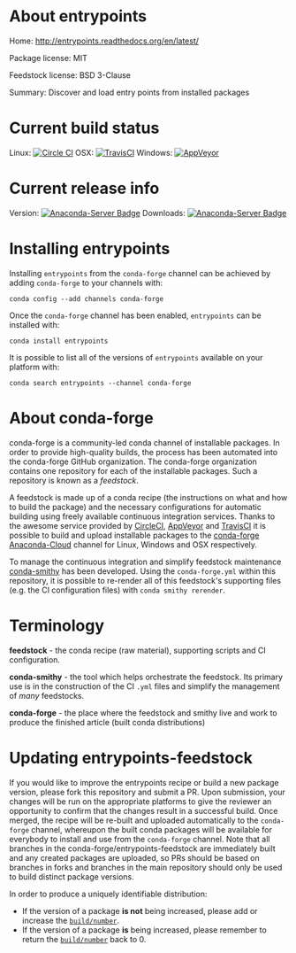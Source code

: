 About entrypoints
=================

Home: http://entrypoints.readthedocs.org/en/latest/

Package license: MIT

Feedstock license: BSD 3-Clause

Summary: Discover and load entry points from installed packages



Current build status
====================

Linux: [![Circle CI](https://circleci.com/gh/conda-forge/entrypoints-feedstock.svg?style=shield)](https://circleci.com/gh/conda-forge/entrypoints-feedstock)
OSX: [![TravisCI](https://travis-ci.org/conda-forge/entrypoints-feedstock.svg?branch=master)](https://travis-ci.org/conda-forge/entrypoints-feedstock)
Windows: [![AppVeyor](https://ci.appveyor.com/api/projects/status/github/conda-forge/entrypoints-feedstock?svg=True)](https://ci.appveyor.com/project/conda-forge/entrypoints-feedstock/branch/master)

Current release info
====================
Version: [![Anaconda-Server Badge](https://anaconda.org/conda-forge/entrypoints/badges/version.svg)](https://anaconda.org/conda-forge/entrypoints)
Downloads: [![Anaconda-Server Badge](https://anaconda.org/conda-forge/entrypoints/badges/downloads.svg)](https://anaconda.org/conda-forge/entrypoints)

Installing entrypoints
======================

Installing `entrypoints` from the `conda-forge` channel can be achieved by adding `conda-forge` to your channels with:

```
conda config --add channels conda-forge
```

Once the `conda-forge` channel has been enabled, `entrypoints` can be installed with:

```
conda install entrypoints
```

It is possible to list all of the versions of `entrypoints` available on your platform with:

```
conda search entrypoints --channel conda-forge
```


About conda-forge
=================

conda-forge is a community-led conda channel of installable packages.
In order to provide high-quality builds, the process has been automated into the
conda-forge GitHub organization. The conda-forge organization contains one repository
for each of the installable packages. Such a repository is known as a *feedstock*.

A feedstock is made up of a conda recipe (the instructions on what and how to build
the package) and the necessary configurations for automatic building using freely
available continuous integration services. Thanks to the awesome service provided by
[CircleCI](https://circleci.com/), [AppVeyor](http://www.appveyor.com/)
and [TravisCI](https://travis-ci.org/) it is possible to build and upload installable
packages to the [conda-forge](https://anaconda.org/conda-forge)
[Anaconda-Cloud](http://docs.anaconda.org/) channel for Linux, Windows and OSX respectively.

To manage the continuous integration and simplify feedstock maintenance
[conda-smithy](http://github.com/conda-forge/conda-smithy) has been developed.
Using the ``conda-forge.yml`` within this repository, it is possible to re-render all of
this feedstock's supporting files (e.g. the CI configuration files) with ``conda smithy rerender``.


Terminology
===========

**feedstock** - the conda recipe (raw material), supporting scripts and CI configuration.

**conda-smithy** - the tool which helps orchestrate the feedstock.
                   Its primary use is in the construction of the CI ``.yml`` files
                   and simplify the management of *many* feedstocks.

**conda-forge** - the place where the feedstock and smithy live and work to
                  produce the finished article (built conda distributions)


Updating entrypoints-feedstock
==============================

If you would like to improve the entrypoints recipe or build a new
package version, please fork this repository and submit a PR. Upon submission,
your changes will be run on the appropriate platforms to give the reviewer an
opportunity to confirm that the changes result in a successful build. Once
merged, the recipe will be re-built and uploaded automatically to the
`conda-forge` channel, whereupon the built conda packages will be available for
everybody to install and use from the `conda-forge` channel.
Note that all branches in the conda-forge/entrypoints-feedstock are
immediately built and any created packages are uploaded, so PRs should be based
on branches in forks and branches in the main repository should only be used to
build distinct package versions.

In order to produce a uniquely identifiable distribution:
 * If the version of a package **is not** being increased, please add or increase
   the [``build/number``](http://conda.pydata.org/docs/building/meta-yaml.html#build-number-and-string).
 * If the version of a package **is** being increased, please remember to return
   the [``build/number``](http://conda.pydata.org/docs/building/meta-yaml.html#build-number-and-string)
   back to 0.
